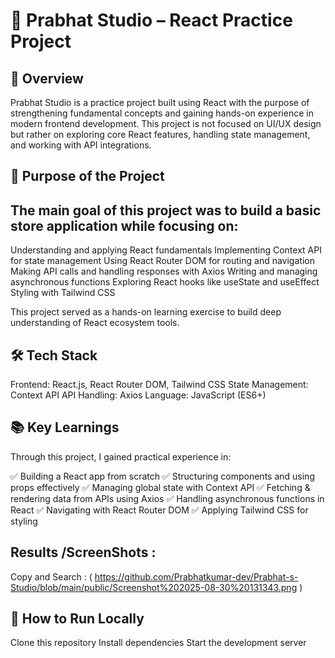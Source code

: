  # 🏬 Prabhat Studio – React Practice Project

## 📌 Overview

Prabhat Studio is a practice project built using React with the purpose of strengthening fundamental concepts and gaining hands-on experience in modern frontend development. This project is not focused on UI/UX design but rather on exploring core React features, handling state management, and working with API integrations.

## 🎯 Purpose of the Project

## The main goal of this project was to build a basic store application while focusing on:

Understanding and applying React fundamentals
Implementing Context API for state management 
Using React Router DOM for routing and navigation 
Making API calls and handling responses with Axios
Writing and managing asynchronous functions 
Exploring React hooks like useState and useEffect 
Styling with Tailwind CSS

This project served as a hands-on learning exercise to build deep understanding of React ecosystem tools.

## 🛠️ Tech Stack

Frontend: React.js, React Router DOM, Tailwind 
CSS State Management: Context API 
API Handling: Axios
Language: JavaScript (ES6+)

## 📚 Key Learnings

Through this project, I gained practical experience in:

✅ Building a React app from scratch 
✅ Structuring components and using props effectively 
✅ Managing global state with Context API 
✅ Fetching & rendering data from APIs using Axios
✅ Handling asynchronous functions in React 
✅ Navigating with React Router DOM 
✅ Applying Tailwind CSS for styling

## Results /ScreenShots :
   Copy and Search : ( https://github.com/Prabhatkumar-dev/Prabhat-s-Studio/blob/main/public/Screenshot%202025-08-30%20131343.png )

## 🚀 How to Run Locally

Clone this repository 
Install dependencies
Start the development server
